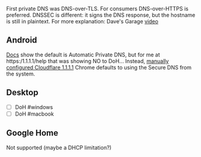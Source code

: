 First private DNS was DNS-over-TLS. For consumers DNS-over-HTTPS is preferred.
DNSSEC is different: it signs the DNS response, but the hostname is still in plaintext.
For more explanation: Dave's Garage [video](https://youtu.be/lxFd5xAN4cg?si=IdrX_0CSi4WEZqpd)
## Android
[Docs](https://support.google.com/googlepixeltablet/answer/13591533?hl=en#zippy=%2Cprivate-dns) show the default is Automatic Private DNS, but for me at https:/1.1.1.1/help that was showing NO to DoH...
Instead, [manually configured Cloudflare 1.1.1.1](https://developers.cloudflare.com/1.1.1.1/setup/android/)
Chrome defaults to using the Secure DNS from the system.
## Desktop
- [ ] DoH #windows 
- [ ] DoH #macbook 
## Google Home
Not supported (maybe a DHCP limitation?)
